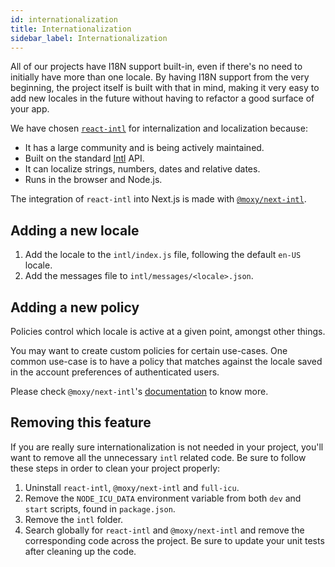 ```yaml
---
id: internationalization
title: Internationalization
sidebar_label: Internationalization
---
```


All of our projects have I18N support built-in, even if there's no need to initially have more than one locale. By having I18N support from the very beginning, the project itself is built with that in mind, making it very easy to add new locales in the future without having to refactor a good surface of your app.

We have chosen [`react-intl`](https://github.com/formatjs/react-intl/) for internalization and localization because:

- It has a large community and is being actively maintained.
- Built on the standard [Intl](https://developer.mozilla.org/en-US/docs/Web/JavaScript/Reference/Global_Objects/Intl) API.
- It can localize strings, numbers, dates and relative dates.
- Runs in the browser and Node.js.

The integration of `react-intl` into Next.js is made with [`@moxy/next-intl`](https://github.com/moxystudio/next-intl).

## Adding a new locale

1. Add the locale to the `intl/index.js` file, following the default `en-US` locale.
2. Add the messages file to `intl/messages/<locale>.json`.

## Adding a new policy

Policies control which locale is active at a given point, amongst other things.

You may want to create custom policies for certain use-cases. One common use-case is to have a policy that matches against the locale saved in the account preferences of authenticated users.

Please check `@moxy/next-intl`'s [documentation](https://github.com/moxystudio/next-intl#custom-policies) to know more.

## Removing this feature

If you are really sure internationalization is not needed in your project, you'll want to remove all the unnecessary `intl` related code. Be sure to follow these steps in order to clean your project properly:

1. Uninstall `react-intl`, `@moxy/next-intl` and `full-icu`.
2. Remove the `NODE_ICU_DATA` environment variable from both `dev` and `start` scripts, found in `package.json`.
3. Remove the `intl` folder.
4. Search globally for `react-intl` and `@moxy/next-intl` and remove the corresponding code across the project. Be sure to update your unit tests after cleaning up the code.
